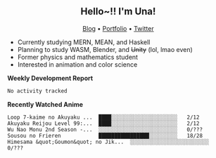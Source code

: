 <h2 align="center">
  Hello~!! I'm Una!
</h2>

<p align="center">
  <a href="https://anarchy.website/">Blog</a> &bull;
  <a href="https://una-ada.github.io/">Portfolio</a> &bull;
  <a href="https://twitter.com/xn__z7x">Twitter</a>
</p>

- Currently studying MERN, MEAN, and Haskell
- Planning to study WASM, Blender, and ~~Unity~~ (lol, lmao even)
- Former physics and mathematics student
- Interested in animation and color science

**Weekly Development Report**

<!--START_SECTION:waka-->

```txt
No activity tracked
```

<!--END_SECTION:waka-->

**Recently Watched Anime**

<!-- RECENT-ANIME:START -->

    Loop 7-kaime no Akuyaku ...  ████░░░░░░░░░░░░░░░░░░░░░   2/12
    Akuyaku Reijou Level 99:...  ████░░░░░░░░░░░░░░░░░░░░░   2/12
    Wu Nao Monu 2nd Season -...  ░░░░░░░░░░░░░░░░░░░░░░░░░   0/???
    Sousou no Frieren            ████████████████░░░░░░░░░   18/28
    Himesama &quot;Goumon&quot; no Jik...  ░░░░░░░░░░░░░░░░░░░░░░░░░   0/???
<!-- RECENT-ANIME:END -->
